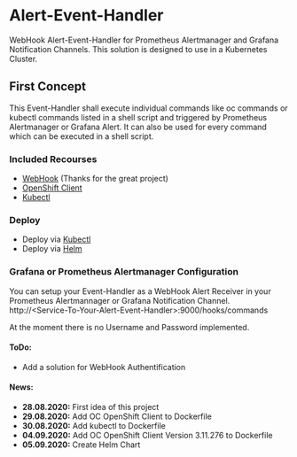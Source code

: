 # Alert-Event-Handler
WebHook Alert-Event-Handler for Prometheus Alertmanager and Grafana Notification Channels. This solution is designed to use in a Kubernetes Cluster.

## First Concept 
This Event-Handler shall execute individual commands like oc commands or kubectl commands listed in a shell script and triggered by Prometheus Alertmanager or Grafana Alert. It can also be used for every command which can be executed in a shell script.

### Included Recourses 
* [WebHook](https://github.com/adnanh/webhook) (Thanks for the great project)
* [OpenShift Client](https://docs.openshift.com/container-platform/4.5/cli_reference/openshift_cli/getting-started-cli.html)
* [Kubectl](https://kubernetes.io/de/docs/tasks/tools/install-kubectl/)

### Deploy
* Deploy via [Kubectl](./yaml)  
* Deploy via [Helm](./hrel)

### Grafana or Prometheus Alertmanager Configuration
You can setup your Event-Handler as a WebHook Alert Receiver in your Prometheus Alertmannager or Grafana Notification Channel.  
http://\<Service-To-Your-Alert-Event-Handler>:9000/hooks/commands 

At the moment there is no Username and Password implemented.
 
#### ToDo:
* Add a solution for WebHook Authentification
 
#### News:
* **28.08.2020:** First idea of this project
* **29.08.2020:** Add OC OpenShift Client to Dockerfile
* **30.08.2020:** Add kubectl to Dockerfile
* **04.09.2020:** Add OC OpenShift Client Version 3.11.276 to Dockerfile
* **05.09.2020:** Create Helm Chart  